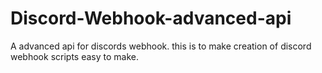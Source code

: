 # Discord-Webhook-advanced-api
A advanced api for discords webhook. this is to make creation of discord webhook scripts easy to make.

